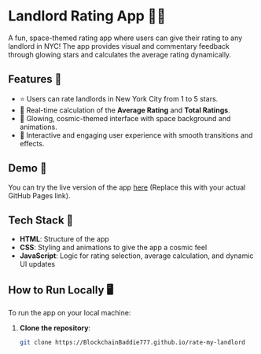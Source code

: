 # Landlord Rating App 🚀✨

A fun, space-themed rating app where users can give their rating to any landlord in NYC! The app provides visual and commentary feedback through glowing stars and calculates the average rating dynamically.

## Features 🌌

- ⭐ Users can rate landlords in New York City from 1 to 5 stars.
- 🌠 Real-time calculation of the **Average Rating** and **Total Ratings**.
- 💫 Glowing, cosmic-themed interface with space background and animations.
- 🚀 Interactive and engaging user experience with smooth transitions and effects.

## Demo 🚀

You can try the live version of the app [here](https://BlockchainBaddie777.github.io/rate-my-landlord) (Replace this with your actual GitHub Pages link).

## Tech Stack 🌟

- **HTML**: Structure of the app
- **CSS**: Styling and animations to give the app a cosmic feel
- **JavaScript**: Logic for rating selection, average calculation, and dynamic UI updates

## How to Run Locally 🖥️

To run the app on your local machine:

1. **Clone the repository**:
   ```bash
   git clone https://BlockchainBaddie777.github.io/rate-my-landlord
